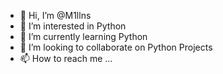 - 👋 Hi, I’m @M1llns
- 👀 I’m interested in Python
- 🌱 I’m currently learning Python
- 💞️ I’m looking to collaborate on Python Projects
- 📫 How to reach me ... 

<!---
M1llns/M1llns is a ✨ special ✨ repository because its `README.md` (this file) appears on your GitHub profile.
You can click the Preview link to take a look at your changes.
--->
